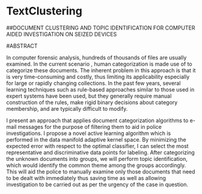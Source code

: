 # TextClustering

##DOCUMENT CLUSTERING AND TOPIC IDENTIFICATION FOR COMPUTER AIDED INVESTIGATION ON SEIZED DEVICES


#ABSTRACT

In computer forensic analysis, hundreds of thousands of files are usually examined. In the current scenario , human categorization is made use of to categorize these documents. The inherent problem in this approach is that it is very time-consuming and costly, thus limiting its applicability especially for large or rapidly changing collections. In the past few years, several learning techniques such as rule-based approaches similar to those used in expert systems have been used, but they generally require manual construction of the rules, make rigid binary decisions about category membership, and are typically difficult to modify.  

I present an approach that applies document categorization algorithms to e-mail messages for the purpose of filtering them to aid in police investigations. I propose a novel active learning algorithm which is performed in the data manifold adaptive kernel space. By minimizing the expected error with respect to the optimal classifier, I can select the most representative and discriminative data points for labeling. After categorizing the unknown documents into groups, we will perform topic identification, which would identify the common theme among the groups accordingly.  This will aid the police to manually examine only those documents that need to be dealt with immediately thus saving time as well as allowing investigation to be carried out as per the urgency of the case in question.
